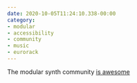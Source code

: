 ```yaml
---
date: 2020-10-05T11:24:10.338-00:00
category:
- modular
- accessibility
- community
- music
- eurorack
---
```

The modular synth community [is awesome](https://twitter.com/colin_benders/status/1312867069273296901?s=12)
